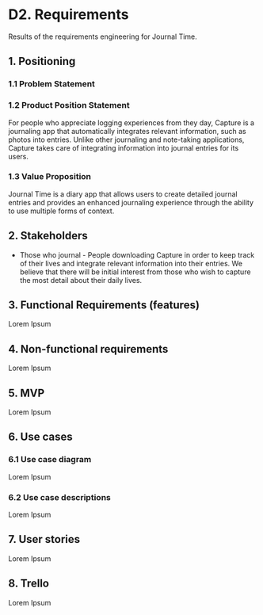 # D2. Requirements

Results of the requirements engineering for Journal Time.

## 1. Positioning

### 1.1 Problem Statement

### 1.2 Product Position Statement

For people who appreciate logging experiences from they day, Capture is a journaling app that automatically integrates relevant information, such as photos into entries. Unlike other journaling and note-taking applications, Capture takes care of integrating information into journal entries for its users.

### 1.3 Value Proposition

Journal Time is a diary app that allows users to create detailed journal entries and provides an enhanced journaling experience through the ability to use multiple forms of context.

## 2. Stakeholders

* Those who journal - People downloading Capture in order to keep track of their lives and integrate relevant information into their entries.  We believe that there will be initial
interest from those who wish to capture the most detail about their daily lives. 


## 3. Functional Requirements (features)

Lorem Ipsum

## 4. Non-functional requirements

Lorem Ipsum

## 5. MVP

Lorem Ipsum

## 6. Use cases

### 6.1 Use case diagram

Lorem Ipsum

### 6.2 Use case descriptions

Lorem Ipsum

## 7. User stories

Lorem Ipsum

## 8. Trello

Lorem Ipsum
